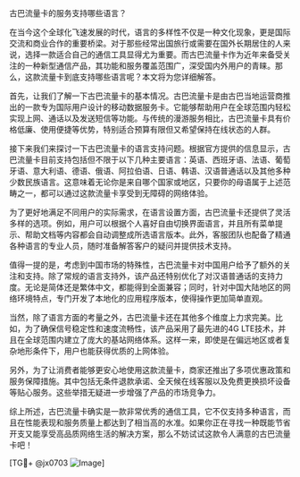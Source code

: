 古巴流量卡的服务支持哪些语言？

在当今这个全球化飞速发展的时代，语言的多样性不仅是一种文化现象，更是国际交流和商业合作的重要桥梁。对于那些经常出国旅行或需要在国外长期居住的人来说，选择一款适合自己的通信工具显得尤为重要。而古巴流量卡作为近年来备受关注的一种新型通信产品，其功能和服务覆盖范围广，深受国内外用户的青睐。那么，这款流量卡到底支持哪些语言呢？本文将为您详细解答。

首先，让我们了解一下古巴流量卡的基本情况。古巴流量卡是由古巴当地运营商推出的一款专为国际用户设计的移动数据服务卡。它能够帮助用户在全球范围内轻松实现上网、通话以及发送短信等功能。与传统的漫游服务相比，古巴流量卡具有价格低廉、使用便捷等优势，特别适合预算有限但又希望保持在线状态的人群。

接下来我们来探讨一下古巴流量卡的语言支持问题。根据官方提供的信息显示，古巴流量卡目前支持包括但不限于以下几种主要语言：英语、西班牙语、法语、葡萄牙语、意大利语、德语、俄语、阿拉伯语、日语、韩语、汉语普通话以及其他多种少数民族语言。这意味着无论你是来自哪个国家或地区，只要你的母语属于上述范畴之一，都可以通过这款流量卡享受到无障碍的网络体验。

为了更好地满足不同用户的实际需求，在语言设置方面，古巴流量卡还提供了灵活多样的选项。例如，用户可以根据个人喜好自由切换界面语言，并且所有菜单提示、帮助文档等内容都会自动调整成所选语言版本。此外，客服团队也配备了精通各种语言的专业人员，随时准备解答客户的疑问并提供技术支持。

值得一提的是，考虑到中国市场的特殊性，古巴流量卡对中国用户给予了额外的关注和支持。除了常规的语言支持外，该产品还特别优化了对汉语普通话的支持力度。无论是简体还是繁体中文，都能得到全面兼容；同时，针对中国大陆地区的网络环境特点，专门开发了本地化的应用程序版本，使得操作更加简单直观。

当然，除了语言方面的考量之外，古巴流量卡还在其他多个维度上力求完美。比如，为了确保信号稳定性和速度流畅性，该产品采用了最先进的4G LTE技术，并且在全球范围内建立了庞大的基站网络体系。这样一来，即使是在偏远地区或者复杂地形条件下，用户也能获得优质的上网体验。

另外，为了让消费者能够更安心地使用这款流量卡，商家还推出了多项优惠政策和服务保障措施。其中包括无条件退款承诺、全天候在线客服以及免费更换损坏设备等贴心服务。这些举措无疑进一步增强了产品的市场竞争力。

综上所述，古巴流量卡确实是一款非常优秀的通信工具，它不仅支持多种语言，而且在性能表现和服务质量上都达到了相当高的水准。如果你正在寻找一种既能节省开支又能享受高品质网络生活的解决方案，那么不妨试试这款令人满意的古巴流量卡吧！

[TG💪+ @jx0703 ![Image](https://github.com/user-attachments/assets/dbca1d08-cadb-493c-b0ec-ad6f7a83f270)]
